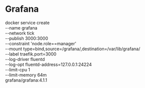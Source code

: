 Grafana
===

docker service create \
  --name grafana \
  --network tick \
  --publish 3000:3000 \
  --constraint 'node.role==manager' \
  --mount type=bind,source=/grafana/,destination=/var/lib/grafana/ \
  --label traefik.port=3000 \
  --log-driver fluentd \
  --log-opt fluentd-address=127.0.0.1:24224 \
  --limit-cpu 1 \
  --limit-memory 64m \
  grafana/grafana:4.1.1
